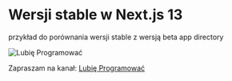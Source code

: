 Wersji stable w Next.js 13
==========================

przykład do porównania wersji stable z wersją beta app directory

![Lubię Programować](https://znajdz-taniej.pl/logo-lp-circle.png)

Zapraszam na kanał: [Lubię Programować](https://www.youtube.com/channel/UCtxzPkhFJ_7_ObEnjs21W-Q)
